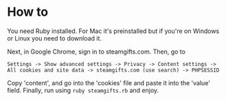 # How to

You need Ruby installed. For Mac it's preinstalled but if you're on Windows or Linux you need to download it.

Next, in Google Chrome, sign in to steamgifts.com. Then, go to 

`Settings -> Show advanced settings -> Privacy -> Content settings -> All cookies and site data -> steamgifts.com (use search) -> PHPSESSID`

Copy 'content', and go into the 'cookies' file and paste it into the 'value' field. Finally, run using `ruby steamgifts.rb` and enjoy.
